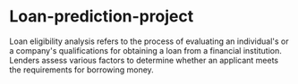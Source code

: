 # Loan-prediction-project
Loan eligibility analysis refers to the process of evaluating an individual's or a company's qualifications for obtaining a loan from a financial institution. Lenders assess various factors to determine whether an applicant meets the requirements for borrowing money.
